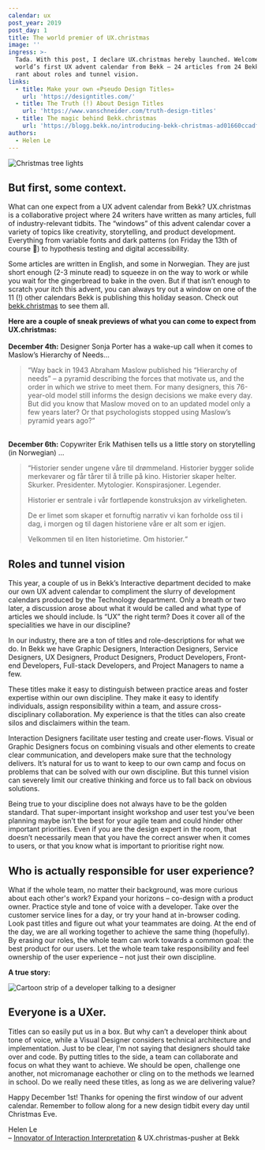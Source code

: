 ```yaml
---
calendar: ux
post_year: 2019
post_day: 1
title: The world premier of UX.christmas
image: ''
ingress: >-
  Tada. With this post, I declare UX.christmas hereby launched. Welcome to the
  world’s first UX advent calendar from Bekk – 24 articles from 24 Bekkers and a
  rant about roles and tunnel vision.
links:
  - title: Make your own «Pseudo Design Titles»
    url: 'https://designtitles.com/'
  - title: The Truth (!) About Design Titles
    url: 'https://www.vanschneider.com/truth-design-titles'
  - title: The magic behind Bekk.christmas
    url: 'https://blogg.bekk.no/introducing-bekk-christmas-ad01660ccadf'
authors:
  - Helen Le
---
```

![Christmas tree lights](https://s5.gifyu.com/images/juletrelys582e22efab67dc34.gif "Welcome to ux.christmas")

## But first, some context.

What can one expect from a UX advent calendar from Bekk? UX.christmas is a collaborative project where 24 writers have written as many articles, full of industry-relevant tidbits. The “windows” of this advent calendar cover a variety of topics like creativity, storytelling, and product development. Everything from variable fonts and dark patterns (on Friday the 13th of course 👻) to hypothesis testing and digital accessibility.

Some articles are written in English, and some in Norwegian. They are just short enough (2-3 minute read) to squeeze in on the way to work or while you wait for the gingerbread to bake in the oven. But if that isn’t enough to scratch your itch this advent, you can always try out a window on one of the 11 (!) other calendars Bekk is publishing this holiday season. Check out [bekk.christmas](https://bekk.christmas/) to see them all.

**Here are a couple of sneak previews of what you can come to expect from UX.christmas:**\
\
**December 4th:** Designer Sonja Porter has a wake-up call when it comes to Maslow’s Hierarchy of Needs...

> “Way back in 1943 Abraham Maslow published his “Hierarchy of needs” – a pyramid describing the forces that motivate us, and the order in which we strive to meet them. For many designers, this 76-year-old model still informs the design decisions we make every day. But did you know that Maslow moved on to an updated model only a few years later? Or that psychologists stopped using Maslow’s pyramid years ago?“

\
**December 6th:** Copywriter Erik Mathisen tells us a little story on storytelling (in Norwegian) …

> “Historier sender ungene våre til drømmeland. Historier bygger solide merkevarer og får tårer til å trille på kino. Historier skaper helter. Skurker. Presidenter. Mytologier. Konspirasjoner. Legender.
>
> Historier er sentrale i vår fortløpende konstruksjon av virkeligheten.
>
> De er limet som skaper et fornuftig narrativ vi kan forholde oss til i dag, i morgen og til dagen historiene våre er alt som er igjen.
>
> Velkommen til en liten historietime. Om historier.“

## Roles and tunnel vision

This year, a couple of us in Bekk’s Interactive department decided to make our own UX advent calendar to compliment the slurry of development calendars produced by the Technology department. Only a breath or two later, a discussion arose about what it would be called and what type of articles we should include. Is “UX” the right term? Does it cover all of the specialities we have in our discipline?

In our industry, there are a ton of titles and role-descriptions for what we do. In Bekk we have Graphic Designers, Interaction Designers, Service Designers, UX Designers, Product Designers, Product Developers, Front-end Developers, Full-stack Developers, and Project Managers to name a few.

These titles make it easy to distinguish between practice areas and foster expertise within our own discipline. They make it easy to identify individuals, assign responsibility within a team, and assure cross-disciplinary collaboration. My experience is that the titles can also create silos and disclaimers within the team.

Interaction Designers facilitate user testing and create user-flows. Visual or Graphic Designers focus on combining visuals and other elements to create clear communication, and developers make sure that the technology delivers. It’s natural for us to want to keep to our own camp and focus on problems that can be solved with our own discipline. But this tunnel vision can severely limit our creative thinking and force us to fall back on obvious solutions.

Being true to your discipline does not always have to be the golden standard. That super-important insight workshop and user test you’ve been planning maybe isn’t the best for your agile team and could hinder other important priorities. Even if you are the design expert in the room, that doesn’t necessarily mean that you have the correct answer when it comes to users, or that you know what is important to prioritise right now.

## Who is actually responsible for user experience?

What if the whole team, no matter their background, was more curious about each other's work? Expand your horizons – co-design with a product owner. Practice style and tone of voice with a developer. Take over the customer service lines for a day, or try your hand at in-browser coding. Look past titles and figure out what your teammates are doing. At the end of the day, we are all working together to achieve the same thing (hopefully). By erasing our roles, the whole team can work towards a common goal: the best product for our users. Let the whole team take responsibility and feel ownership of the user experience – not just their own discipline.

**A true story:**

![Cartoon strip of a developer talking to a designer ](https://i.ibb.co/mqrkwJC/UX-bug.png)

## Everyone is a UXer.

Titles can so easily put us in a box. But why can’t a developer think about tone of voice, while a Visual Designer considers technical architecture and implementation. Just to be clear, I'm not saying that designers should take over and code. By putting titles to the side, a team can collaborate and focus on what they want to achieve. We should be open, challenge one another, not micromanage eachother or cling on to the methods we learned in school. Do we really need these titles, as long as we are delivering value?

Happy December 1st! Thanks for opening the first window of our advent calendar. Remember to follow along for a new design tidbit every day until Christmas Eve.

Helen Le\
– [Innovator of Interaction Interpretation](https://designtitles.com/) & UX.christmas-pusher at Bekk
